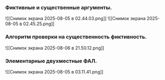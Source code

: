 ### Фиктивные и существенные аргументы.
![[Снимок экрана 2025-08-05 в 02.44.03.png]]
![[Снимок экрана 2025-08-05 в 02.45.25.png]]
### Алгоритм проверки на существенность фиктивность.
![[Снимок экрана 2025-08-06 в 21.50.12.png]]

### Элементарные двухместные ФАЛ.
![[Снимок экрана 2025-08-05 в 03.11.41.png]]